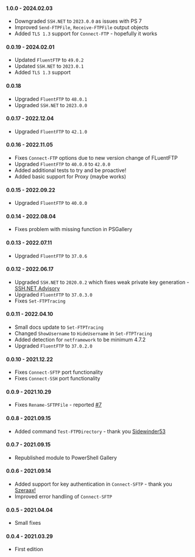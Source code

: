﻿#### 1.0.0 - 2024.02.03
- Downgraded `SSH.NET` to `2023.0.0` as issues with PS 7
- Improved `Send-FTPFile`, `Receive-FTPFile` output objects
- Added `TLS 1.3` support for `Connect-FTP` - hopefully it works

#### 0.0.19 - 2024.02.01
- Updated `FluentFTP` to `49.0.2`
- Updated `SSH.NET` to `2023.0.1`
- Added `TLS 1.3` support

#### 0.0.18
- Upgraded `FluentFTP` to `48.0.1`
- Upgraded `SSH.NET` to `2023.0.0`

#### 0.0.17 - 2022.12.04
- Upgraded `FluentFTP` to `42.1.0`

#### 0.0.16 - 2022.11.05
- Fixes `Connect-FTP` options due to new version change of FLuentFTP
- Upgraded `FluentFTP` to `40.0.0` to `42.0.0`
- Added additional tests to try and be proactive!
- Added basic support for Proxy (maybe works)

#### 0.0.15 - 2022.09.22
- Upgraded `FluentFTP` to `40.0.0`

#### 0.0.14 - 2022.08.04
- Fixes problem with missing function in PSGallery

#### 0.0.13 - 2022.07.11
- Upgraded `FluentFTP` to `37.0.6`

#### 0.0.12 - 2022.06.17
- Upgraded `SSH.NET` to `2020.0.2` which fixes weak private key generation - [SSH.NET Advisory](https://github.com/sshnet/SSH.NET/security/advisories/GHSA-72p8-v4hg-v45p)
- Upgraded `FluentFTP` to `37.0.3.0`
- Fixes `Set-FTPTracing`

#### 0.0.11 - 2022.04.10
- Small docs update to `Set-FTPTracing`
- Changed `ShowUsername` to `HideUsername` in `Set-FTPTracing`
- Added detection for `netframework` to be minimum 4.7.2
- Upgraded `FluentFTP` to `37.0.2.0`
#### 0.0.10 - 2021.12.22
- Fixes `Connect-SFTP` port functionality
- Fixes `Connect-SSH` port functionality
#### 0.0.9 - 2021.10.29
- Fixes `Rename-SFTPFile` - reported [#7](https://github.com/EvotecIT/Transferetto/issues/7)

#### 0.0.8 - 2021.09.15
- Added command `Test-FTPDirectory` - thank you [Sidewinder53](https://github.com/EvotecIT/Transferetto/pull/5)

#### 0.0.7 - 2021.09.15
- Republished module to PowerShell Gallery

#### 0.0.6 - 2021.09.14
- Added support for key authentication in `Connect-SFTP` - thank you [Szeraax!](https://github.com/EvotecIT/Transferetto/pull/3)
- Improved error handling of `Connect-SFTP`

#### 0.0.5 - 2021.04.04
- Small fixes

#### 0.0.4 - 2021.03.29
- First edition
